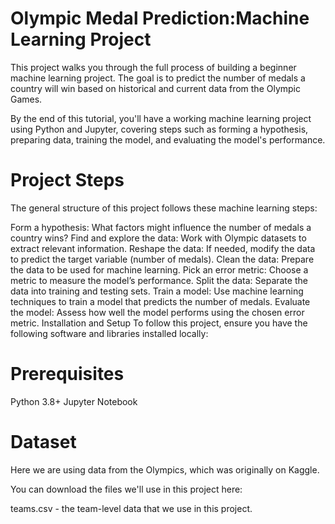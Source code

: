 
# Olympic Medal Prediction:Machine Learning Project
This project walks you through the full process of building a beginner machine learning project. The goal is to predict the number of medals a country will win based on historical and current data from the Olympic Games.

By the end of this tutorial, you'll have a working machine learning project using Python and Jupyter, covering steps such as forming a hypothesis, preparing data, training the model, and evaluating the model's performance.

# Project Steps
The general structure of this project follows these machine learning steps:

Form a hypothesis: What factors might influence the number of medals a country wins?
Find and explore the data: Work with Olympic datasets to extract relevant information.
Reshape the data: If needed, modify the data to predict the target variable (number of medals).
Clean the data: Prepare the data to be used for machine learning.
Pick an error metric: Choose a metric to measure the model’s performance.
Split the data: Separate the data into training and testing sets.
Train a model: Use machine learning techniques to train a model that predicts the number of medals.
Evaluate the model: Assess how well the model performs using the chosen error metric.
Installation and Setup
To follow this project, ensure you have the following software and libraries installed locally:

# Prerequisites
Python 3.8+
Jupyter Notebook


# Dataset
Here we are using data from the Olympics, which was originally on Kaggle.

You can download the files we'll use in this project here:

teams.csv - the team-level data that we use in this project.
